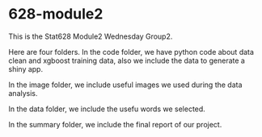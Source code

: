 # 628-module2
This is the Stat628 Module2 Wednesday Group2.

Here are four folders.
In the code folder, we have python code about data clean and xgboost training data, also we include the data to generate a shiny app.

In the image folder, we include useful images we used during the data analysis.

In the data folder, we include the usefu words we selected.

In the summary folder, we include the final report of our project.

